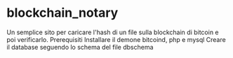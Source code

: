 # blockchain_notary
Un semplice sito per caricare l'hash di un file sulla blockchain di bitcoin e poi verificarlo.
Prerequisiti
Installare il demone bitcoind, php e mysql
Creare il database seguendo lo schema del file dbschema
